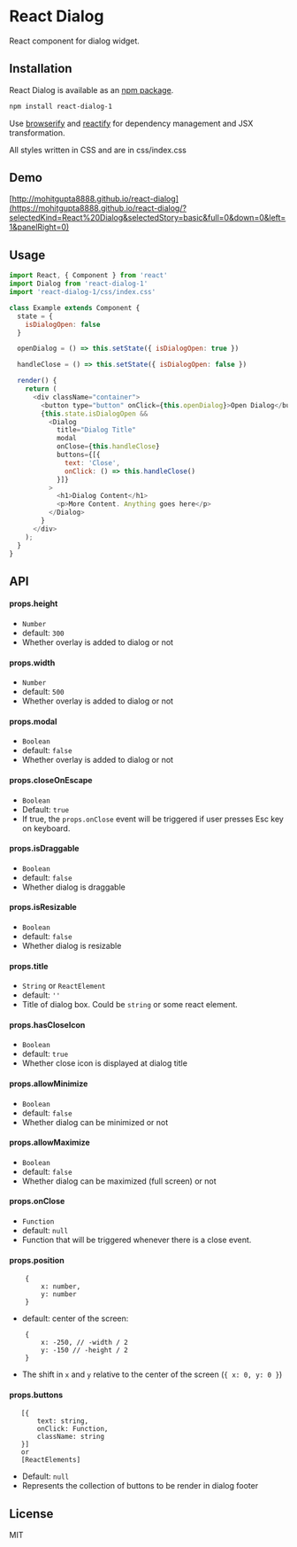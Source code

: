 # React Dialog

React component for dialog widget.

## Installation

React Dialog is available as an [npm package](https://www.npmjs.org/package/react-dialog).
```sh
npm install react-dialog-1
```

Use [browserify](http://browserify.org/) and [reactify](https://github.com/andreypopp/reactify) for dependency management and JSX transformation.

All styles written in CSS and are in css/index.css

## Demo

[http://mohitgupta8888.github.io/react-dialog](https://mohitgupta8888.github.io/react-dialog/?selectedKind=React%20Dialog&selectedStory=basic&full=0&down=0&left=1&panelRight=0)

## Usage

```javascript
import React, { Component } from 'react'
import Dialog from 'react-dialog-1'
import 'react-dialog-1/css/index.css'

class Example extends Component {
  state = {
    isDialogOpen: false
  }

  openDialog = () => this.setState({ isDialogOpen: true })

  handleClose = () => this.setState({ isDialogOpen: false })

  render() {
    return (
      <div className="container">
        <button type="button" onClick={this.openDialog}>Open Dialog</button>
        {this.state.isDialogOpen &&
          <Dialog
            title="Dialog Title"
            modal
            onClose={this.handleClose}
            buttons={[{
              text: 'Close',
              onClick: () => this.handleClose()
            }]}
          >
            <h1>Dialog Content</h1>
            <p>More Content. Anything goes here</p>
          </Dialog>
        }
      </div>
    );
  }
}
```

## API

#### props.height

 - `Number`
 - default: `300`
 - Whether overlay is added to dialog or not

#### props.width

 - `Number`
 - default: `500`
 - Whether overlay is added to dialog or not

#### props.modal

 - `Boolean`
 - default: `false`
 - Whether overlay is added to dialog or not

#### props.closeOnEscape

 - `Boolean`
 - Default: `true`
 - If true, the `props.onClose` event will be triggered if user presses Esc key on keyboard.

#### props.isDraggable

 - `Boolean`
 - default: `false`
 - Whether dialog is draggable

#### props.isResizable

 - `Boolean`
 - default: `false`
 - Whether dialog is resizable

#### props.title

 - `String` or `ReactElement`
 - default: `''`
 - Title of dialog box. Could be `string` or some react element.

#### props.hasCloseIcon

 - `Boolean`
 - default: `true`
 - Whether close icon is displayed at dialog title

#### props.allowMinimize

 - `Boolean`
 - default: `false`
 - Whether dialog can be minimized or not

#### props.allowMaximize

 - `Boolean`
 - default: `false`
 - Whether dialog can be maximized (full screen) or not 

#### props.onClose

 - `Function`
 - default: `null`
 - Function that will be triggered whenever there is a close event.

#### props.position

```
    {
        x: number,
        y: number
    }
 ```
 - default: center of the screen:
```
    {
        x: -250, // -width / 2
        y: -150 // -height / 2
    }
 ```
 - The shift in `x` and `y` relative to the center of the screen (`{ x: 0, y: 0 }`)

#### props.buttons

 ```
    [{
        text: string,
        onClick: Function,
        className: string
    }]
    or
    [ReactElements]
 ```
 - Default: `null`
 - Represents the collection of buttons to be render in dialog footer


## License

MIT
